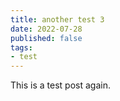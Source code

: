 ```yaml
---
title: another test 3
date: 2022-07-28
published: false
tags:
- test
---
```


This is a test post again. 